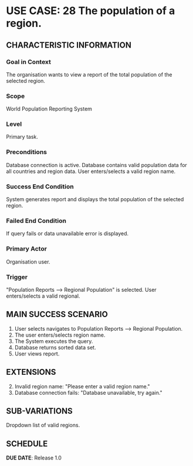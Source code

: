 # USE CASE: 28 The population of a region.

## CHARACTERISTIC INFORMATION

### Goal in Context

The organisation wants to view a report of the total population of the selected region.

### Scope

World Population Reporting System

### Level

Primary task.

### Preconditions

Database connection is active.
Database contains valid population data for all countries and region data.
User enters/selects a valid region name.

### Success End Condition

System generates report and displays the total population of the selected region.

### Failed End Condition

If query fails or data unavailable error is displayed.

### Primary Actor

Organisation user.

### Trigger

"Population Reports --> Regional Population" is selected.
User enters/selects a valid regional.

## MAIN SUCCESS SCENARIO

1. User selects navigates to Population Reports --> Regional Population.
2. The user enters/selects region name.
3. The System executes the query.
4. Database returns sorted data set.
5. User views report.

## EXTENSIONS

2. Invalid region name: "Please enter a valid region name."
3. Database connection fails: "Database unavailable, try again."

## SUB-VARIATIONS

Dropdown list of valid regions.

## SCHEDULE

**DUE DATE**: Release 1.0
